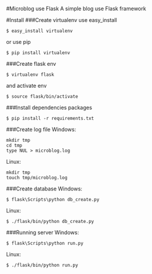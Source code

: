 #Microblog use Flask
A simple blog use Flask framework

#Install
###Create virtualenv 
use easy_install
```
$ easy_install virtualenv
```

or use pip

```
$ pip install virtualenv
```
###Create flask env
```
$ virtualenv flask
```
and activate env
```
$ source flask/bin/activate
```

###Install dependencies packages
```
$ pip install -r requirements.txt
```

###Create log file
Windows:
```
mkdir tmp
cd tmp
type NUL > microblog.log
```
Linux:
```
mkdir tmp
touch tmp/microblog.log
```

###Create database
Windows:
```
$ flask\Scripts\python db_create.py
```

Linux:
```
$ ./flask/bin/python db_create.py
```

###Running server
Windows:
```
$ flask\Scripts\python run.py
```

Linux:
```
$ ./flask/bin/python run.py
```